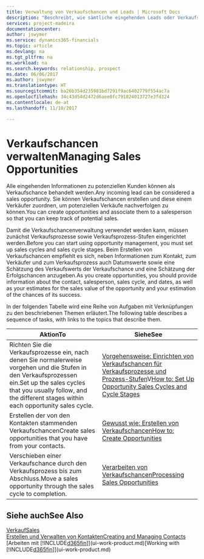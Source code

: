 ```yaml
---
title: Verwaltung von Verkaufschancen und Leads | Microsoft Docs
description: "Beschreibt, wie sämtliche eingehenden Leads oder Verkaufschancen in Dynamics 365 verwaltet werden und verknüpft die Verkaufschance mit einem Vertriebsmitarbeiter, um die potenziellen Verkäufe nachverfolgen zu können."
services: project-madeira
documentationcenter: 
author: jswymer
ms.service: dynamics365-financials
ms.topic: article
ms.devlang: na
ms.tgt_pltfrm: na
ms.workload: na
ms.search.keywords: relationship, prospect
ms.date: 06/06/2017
ms.author: jswymer
ms.translationtype: HT
ms.sourcegitcommit: ba26b354d235981bd7291f9ac6402779f554ac7a
ms.openlocfilehash: 34c43d54d2472d6aee0fc791824013727e3fd324
ms.contentlocale: de-at
ms.lasthandoff: 11/10/2017

---
```

# <a name="managing-sales-opportunities"></a><span data-ttu-id="8a114-103">Verkaufschancen verwalten</span><span class="sxs-lookup"><span data-stu-id="8a114-103">Managing Sales Opportunities</span></span>
<span data-ttu-id="8a114-104">Alle eingehenden Informationen zu potenziellen Kunden können als Verkaufschance behandelt werden.</span><span class="sxs-lookup"><span data-stu-id="8a114-104">Any incoming lead can be considered a sales opportunity.</span></span> <span data-ttu-id="8a114-105">Sie können Verkaufschancen erstellen und diese einem Verkäufer zuordnen, um potenziellen Verkäufe nachverfolgen zu können.</span><span class="sxs-lookup"><span data-stu-id="8a114-105">You can create opportunities and associate them to a salesperson so that you can keep track of potential sales.</span></span>

<span data-ttu-id="8a114-106">Damit die Verkaufschancenverwaltung verwendet werden kann, müssen zunächst Verkaufsprozesse sowie Verkaufsprozess-Stufen eingerichtet werden.</span><span class="sxs-lookup"><span data-stu-id="8a114-106">Before you can start using opportunity management, you must set up sales cycles and sales cycle stages.</span></span> <span data-ttu-id="8a114-107">Beim Erstellen von Verkaufschancen empfiehlt es sich, neben Informationen zum Kontakt, zum Verkäufer und zum Verkaufsprozess auch Datumswerte sowie eine Schätzung des Verkaufswerts der Verkaufschance und eine Schätzung der Erfolgschancen anzugeben.</span><span class="sxs-lookup"><span data-stu-id="8a114-107">As you create opportunities, you should provide information about the contact, salesperson, sales cycle, and dates, as well as your estimates for the sales value of the opportunity and your estimation of the chances of its success.</span></span>

<span data-ttu-id="8a114-108">In der folgenden Tabelle wird eine Reihe von Aufgaben mit Verknüpfungen zu den beschriebenen Themen erläutert.</span><span class="sxs-lookup"><span data-stu-id="8a114-108">The following table describes a sequence of tasks, with links to the topics that describe them.</span></span>

| <span data-ttu-id="8a114-109">Aktion</span><span class="sxs-lookup"><span data-stu-id="8a114-109">To</span></span> | <span data-ttu-id="8a114-110">Siehe</span><span class="sxs-lookup"><span data-stu-id="8a114-110">See</span></span> |
| --- | --- |
| <span data-ttu-id="8a114-111">Richten Sie die Verkaufsprozesse ein, nach denen Sie normalerweise vorgehen und die Stufen in den Verkaufsprozessen ein.</span><span class="sxs-lookup"><span data-stu-id="8a114-111">Set up the sales cycles that you usually follow, and the different stages within each opportunity sales cycle.</span></span> |<span data-ttu-id="8a114-112">[Vorgehensweise: Einrichten von Verkaufschancen für Verkaufsprozesse und Prozess-Stufen](marketing-how-setup-opportunity-sales-cycles-stages.md)V</span><span class="sxs-lookup"><span data-stu-id="8a114-112">[How to: Set Up Opportunity Sales Cycles and Cycle Stages](marketing-how-setup-opportunity-sales-cycles-stages.md)</span></span> |
| <span data-ttu-id="8a114-113">Erstellen der von den Kontakten stammenden Verkaufschancen</span><span class="sxs-lookup"><span data-stu-id="8a114-113">Create sales opportunities that you have from your contacts.</span></span> |[<span data-ttu-id="8a114-114">Gewusst wie: Erstellen von Verkaufschancen</span><span class="sxs-lookup"><span data-stu-id="8a114-114">How to: Create Opportunities</span></span>](marketing-how-create-opportunities.md) |
| <span data-ttu-id="8a114-115">Verschieben einer Verkaufschance durch den Verkaufsprozess bis zum Abschluss.</span><span class="sxs-lookup"><span data-stu-id="8a114-115">Move a sales opportunity through the sales cycle to completion.</span></span> |[<span data-ttu-id="8a114-116">Verarbeiten von Verkaufschancen</span><span class="sxs-lookup"><span data-stu-id="8a114-116">Processing Sales Opportunities</span></span>](marketing-processing-sales-opportunities.md) |

## <a name="see-also"></a><span data-ttu-id="8a114-117">Siehe auch</span><span class="sxs-lookup"><span data-stu-id="8a114-117">See Also</span></span>
[<span data-ttu-id="8a114-118">Verkauf</span><span class="sxs-lookup"><span data-stu-id="8a114-118">Sales</span></span>](sales-manage-sales.md)  
[<span data-ttu-id="8a114-119">Erstellen und Verwalten von Kontakten</span><span class="sxs-lookup"><span data-stu-id="8a114-119">Creating and Managing Contacts</span></span>](marketing-contacts.md)  
<span data-ttu-id="8a114-120">[Arbeiten mit [!INCLUDE[d365fin](includes/d365fin_md.md)]](ui-work-product.md)</span><span class="sxs-lookup"><span data-stu-id="8a114-120">[Working with [!INCLUDE[d365fin](includes/d365fin_md.md)]](ui-work-product.md)</span></span>

